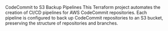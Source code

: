 CodeCommit to S3 Backup Pipelines
This Terraform project automates the creation of CI/CD pipelines for AWS CodeCommit repositories. Each pipeline is configured to back up CodeCommit repositories to an S3 bucket, preserving the structure of repositories and branches.
